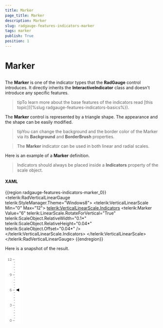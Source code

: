 ```yaml
---
title: Marker
page_title: Marker
description: Marker
slug: radgauge-features-indicators-marker
tags: marker
publish: True
position: 1
---
```


# Marker



## 

The __Marker__ is one of the indicator types that the __RadGauge__ control introduces. It directly inherits the __InteractiveIndicator__ class and doesn't introduce any specific features.

>tipTo learn more about the base features of the indicators read [this topic]({%slug radgauge-features-indicators-basics%}).

The __Marker__ control is represented by a triangle shape. The appearance and the shape can be easily modified.

>tipYou can change the background and the border color of the Marker via its __Background__ and __BorderBrush__ properties.

>The __Marker__ indicator can be used in both linear and radial scales.

Here is an example of a __Marker__ definition.

>Indicators should always be placed inside a __Indicators__ property of the scale object.

#### __XAML__

{{region radgauge-features-indicators-marker_0}}
	<telerik:RadVerticalLinearGauge telerik:StyleManager.Theme="Windows8">
	    <telerik:VerticalLinearScale Min="0" Max="12">
	        <telerik:VerticalLinearScale.Indicators>
	            <telerik:Marker Value="6"
	                    telerik:LinearScale.RotateForVertical="True"
	                    telerik:ScaleObject.RelativeWidth="0.1*"
	                    telerik:ScaleObject.RelativeHeight="0.04*"
	                    telerik:ScaleObject.Offset="0.04*" />
	        </telerik:VerticalLinearScale.Indicators>
	    </telerik:VerticalLinearScale>
	</telerik:RadVerticalLinearGauge>
	{{endregion}}



Here is a snapshot of the result.

![](images/RadGauge_Features_Indicators_Marker_01.png)
